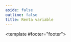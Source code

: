 ```yaml
---
aside: false
outline: false
title: Renta variable
---
```


<script setup>
import { useRoute, useData } from 'vitepress'

const route = useRoute()

const { isDark } = useData()
</script>

<OAOperation operation-id="get-finanzas-fci-renta-variable-fecha">

<template #footer="footer">

<!--@include: ./parts/get-finanzas-fci-renta-variable-fecha-footer.md -->

</template>

</OAOperation>
